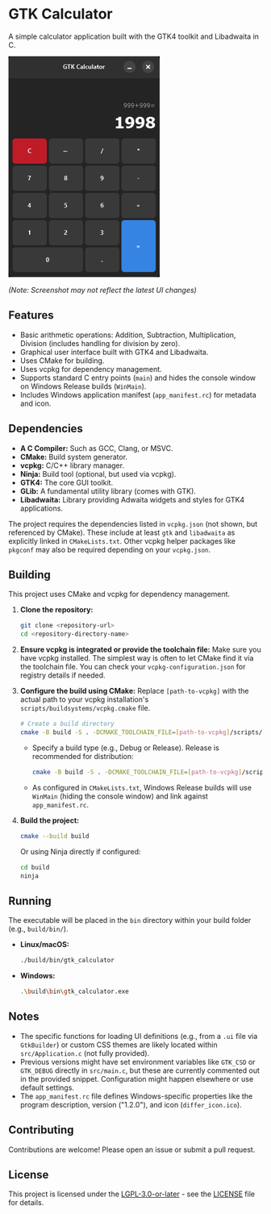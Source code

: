 # GTK Calculator

A simple calculator application built with the GTK4 toolkit and Libadwaita in C.

![GTK Calculator Screenshot](calc_screenshot3.png)

*(Note: Screenshot may not reflect the latest UI changes)*

## Features

*   Basic arithmetic operations: Addition, Subtraction, Multiplication, Division (includes handling for division by zero).
*   Graphical user interface built with GTK4 and Libadwaita.
*   Uses CMake for building.
*   Uses vcpkg for dependency management.
*   Supports standard C entry points (`main`) and hides the console window on Windows Release builds (`WinMain`).
*   Includes Windows application manifest (`app_manifest.rc`) for metadata and icon.

## Dependencies

*   **A C Compiler:** Such as GCC, Clang, or MSVC.
*   **CMake:** Build system generator.
*   **vcpkg:** C/C++ library manager.
*   **Ninja:** Build tool (optional, but used via vcpkg).
*   **GTK4:** The core GUI toolkit.
*   **GLib:** A fundamental utility library (comes with GTK).
*   **Libadwaita:** Library providing Adwaita widgets and styles for GTK4 applications.

The project requires the dependencies listed in `vcpkg.json` (not shown, but referenced by CMake). These include at least `gtk` and `libadwaita` as explicitly linked in `CMakeLists.txt`. Other vcpkg helper packages like `pkgconf` may also be required depending on your `vcpkg.json`.
## Building

This project uses CMake and vcpkg for dependency management.

1.  **Clone the repository:**
    ```bash
    git clone <repository-url>
    cd <repository-directory-name>
    ```

2.  **Ensure vcpkg is integrated or provide the toolchain file:**
    Make sure you have vcpkg installed. The simplest way is often to let CMake find it via the toolchain file. You can check your `vcpkg-configuration.json` for registry details if needed.

3.  **Configure the build using CMake:**
    Replace `[path-to-vcpkg]` with the actual path to your vcpkg installation's `scripts/buildsystems/vcpkg.cmake` file.
    ```bash
    # Create a build directory
    cmake -B build -S . -DCMAKE_TOOLCHAIN_FILE=[path-to-vcpkg]/scripts/buildsystems/vcpkg.cmake
    ```
    *   Specify a build type (e.g., Debug or Release). Release is recommended for distribution:
        ```bash
        cmake -B build -S . -DCMAKE_TOOLCHAIN_FILE=[path-to-vcpkg]/scripts/buildsystems/vcpkg.cmake -DCMAKE_BUILD_TYPE=Release 
        ```
    *   As configured in `CMakeLists.txt`, Windows Release builds will use `WinMain` (hiding the console window) and link against `app_manifest.rc`.

4.  **Build the project:**
    ```bash
    cmake --build build
    ```
    Or using Ninja directly if configured:
    ```bash
    cd build
    ninja
    ```

## Running

The executable will be placed in the `bin` directory within your build folder (e.g., `build/bin/`).

*   **Linux/macOS:**
    ```bash
    ./build/bin/gtk_calculator
    ```
*   **Windows:**
    ```bash
    .\build\bin\gtk_calculator.exe
    ```

## Notes

*   The specific functions for loading UI definitions (e.g., from a `.ui` file via `GtkBuilder`) or custom CSS themes are likely located within `src/Application.c` (not fully provided).
*   Previous versions might have set environment variables like `GTK_CSD` or `GTK_DEBUG` directly in `src/main.c`, but these are currently commented out in the provided snippet. Configuration might happen elsewhere or use default settings.
*   The `app_manifest.rc` file defines Windows-specific properties like the program description, version ("1.2.0"), and icon (`differ_icon.ico`).

## Contributing

Contributions are welcome! Please open an issue or submit a pull request.

## License

This project is licensed under the [LGPL-3.0-or-later](https://spdx.org/licenses/LGPL-3.0-or-later.html) - see the [LICENSE](LICENSE.md) file for details.